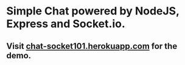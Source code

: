 # Simple Chat powered by NodeJS, Express and Socket.io.
## Visit [chat-socket101.herokuapp.com](https://chat-socket101.herokuapp.com/) for the demo.
